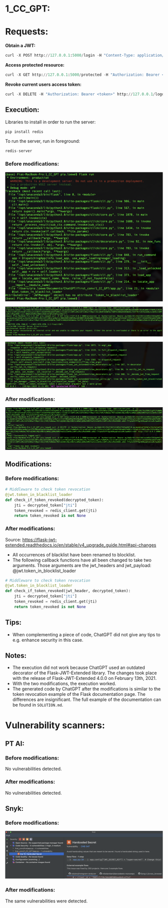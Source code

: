 # 1_CC_GPT: #
# Requests: ##
**Obtain a JWT:** &nbsp;
```python
curl -X POST http://127.0.0.1:5000/login -H "Content-Type: application/json" -d '{}'
```
**Access protected resource:** &nbsp;
```python
curl -X GET http://127.0.0.1:5000/protected -H "Authorization: Bearer <token>"
```
**Revoke current users access token:**
```python
curl -X DELETE -H "Authorization: Bearer <token>" http://127.0.0.1/logout
```

## Execution: ##
Libraries to install in order to run the server:
```python
pip install redis
```
To run the server, run in foreground:
```python
redis-server
```

### Before modifications: ###
![](images/1_CC_GPT_error_server.png)

![](images/1_CC_GPT_errora.png)

![](images/1_CC_GPT_errorb.png)

### After modifications: ###
![](images/1_CC_GPT_working.png)

## Modifications: ##
### Before modifications: ###
```python 
# Middleware to check token revocation
@jwt.token_in_blacklist_loader
def check_if_token_revoked(decrypted_token):
    jti = decrypted_token["jti"]
    token_revoked = redis_client.get(jti)
    return token_revoked is not None
```

### After modifications: ###
Source: https://flask-jwt-extended.readthedocs.io/en/stable/v4_upgrade_guide.html#api-changes
- All occurrences of blacklist have been renamed to blocklist.
- The following callback functions have all been changed to take two arguments. Those arguments are the jwt_headers and jwt_payload: @jwt.token_in_blocklist_loader
```python 
# Middleware to check token revocation
@jwt.token_in_blocklist_loader
def check_if_token_revoked(jwt_header, decrypted_token):
    jti = decrypted_token["jti"]
    token_revoked = redis_client.get(jti)
    return token_revoked is not None
```

## Tips: ##
- When complementing a piece of code, ChatGPT did not give any tips to e.g. enhance security in this case.

## Notes: ##
- The execution did not work because ChatGPT used an outdated decorator of the Flask-JWT-Extended library. The changes took place with the release of Flask-JWT-Extended 4.0.0 on February 13th, 2021.
- With the two modifications, the execution worked. 
- The generated code by ChatGPT after the modifications is similar to the token revocation example of the Flask documentation page. The differences are insignificant. The full example of the documentation can be found in `SOLUTION.md`.

# Vulnerability scanners: #
## PT AI: ##
### Before modifications: ###
No vulnerabilities detected.

### After modifications: ###
No vulnerabilities detected.

## Snyk: ##
### Before modifications: ###
![](images/1_CC_SnykV1.png)

### After modifications: ###
The same vulnerabilities were detected.